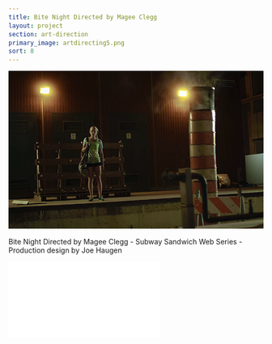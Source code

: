 ```yaml
---
title: Bite Night Directed by Magee Clegg
layout: project
section: art-direction
primary_image: artdirecting5.png
sort: 8
---
```


![Bite Night Subway Commercial](/img/art-direction/artdirecting6.png)

Bite Night Directed by Magee Clegg - Subway Sandwich Web Series - Production design by Joe Haugen

<div class="video-container">
  <iframe src="//www.youtube.com/embed/JiMUsZOtjZo" frameborder="0" allowfullscreen></iframe>
</div>
